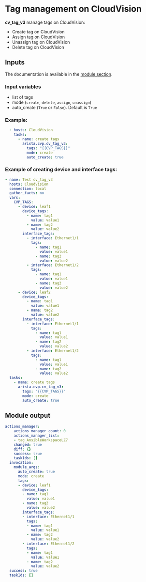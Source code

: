 # Tag management on CloudVision

__cv_tag_v3__ manage tags on CloudVision:

- Create tag on CloudVision
- Assign tag on CloudVision
- Unassign tag on CloudVision
- Delete tag on CloudVision

## Inputs

The documentation is available in the [module section](../../modules/cv_tag_v3.rst.md).

### Input variables

- list of tags
- mode (`create`, `delete`, `assign`, `unassign`)
- auto_create (`True` or `False`). Default is `True`

### Example:

```yaml
  - hosts: CloudVision
    tasks:
      - name: create tags
        arista.cvp.cv_tag_v3:
          tags: "{{CVP_TAGS}}"
          mode: create
          auto_create: true
```

### Example of creating device and interface tags:

```yaml
- name: Test cv_tag_v3
  hosts: CloudVision
  connection: local
  gather_facts: no
  vars:
    CVP_TAGS:
      - device: leaf1
        device_tags:
          - name: tag1
            value: value1
          - name: tag2
            value: value2
        interface_tags:
          - interface: Ethernet1/1
            tags:
              - name: tag1
                value: value1
              - name: tag2
                value: value2
          - interface: Ethernet1/2
            tags:
              - name: tag1
                value: value1
              - name: tag2
                value: value2
      - device: leaf2
        device_tags:
          - name: tag1
            value: value1
          - name: tag2
            value: value2
        interface_tags:
          - interface: Ethernet1/1
            tags:
              - name: tag1
                value: value1
              - name: tag2
                value: value2
          - interface: Ethernet1/2
            tags:
              - name: tag1
                value: value1
              - name: tag2
                value: value2
  tasks:
    - name: create tags
      arista.cvp.cv_tag_v3:
        tags: "{{CVP_TAGS}}"
        mode: create
        auto_create: true
```


## Module output

```yaml
actions_manager:
    actions_manager_count: 0
    actions_manager_list:
    - tag_AnsibleWorkspaceLZ7
    changed: true
    diff: {}
    success: true
    taskIds: []
  invocation:
    module_args:
      auto_create: true
      mode: create
      tags:
      - device: leaf1
        device_tags:
        - name: tag1
          value: value1
        - name: tag2
          value: value2
        interface_tags:
        - interface: Ethernet1/1
          tags:
          - name: tag1
            value: value1
          - name: tag2
            value: value2
        - interface: Ethernet1/2
          tags:
          - name: tag1
            value: value1
          - name: tag2
            value: value2
  success: true
  taskIds: []
```

